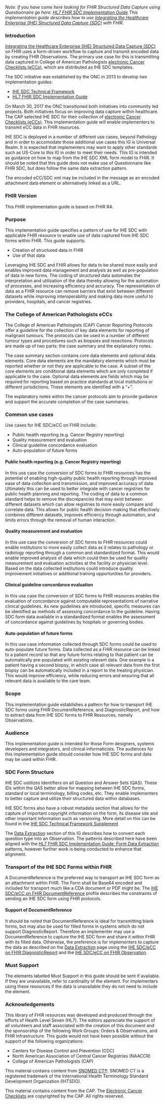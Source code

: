 <!--## IHE SDC/eCC on FHIR Home Page-->
*Note: If you have come here looking for FHIR Structured Data Capture using Questionnaire go here: [HL7 FHIR SDC Implementation Guide](https://hl7.org/fhir/uv/sdc/)
This implementation guide describes how to use [Integrating the Healthcare Enterprise (IHE) Structured Data Capture (SDC)](https://wiki.ihe.net/index.php/Structured_Data_Capture) with FHIR.*

### Introduction

[Integrating the Healthcare Enterprise (IHE) Structured Data Capture (SDC)](https://wiki.ihe.net/index.php/Structured_Data_Capture) on FHIR uses a form-driven workflow to capture and transmit encoded data by creating FHIR Observations. The primary use case for this is transmitting data captured in College of American Pathologists [electronic Cancer Checklists (eCCs)](https://www.cap.org/laboratory-improvement/proficiency-testing/cap-ecC), which are distributed as IHE SDC templates.

The SDC initiative was established by the ONC in 2013 to develop two implementation guides:

+ [IHE SDC Technical Framework](https://wiki.ihe.net/index.php/Structured_Data_Capture)
+ [HL7 FHIR SDC Implementation Guide](https://hl7.org/fhir/uv/sdc/)

On March 30, 2017 the ONC transitioned both initiatives into community led projects. Both initiatives focus on improving data capture within healthcare. The CAP selected IHE SDC for their collection of [electronic Cancer Checklists (eCCs)](https://www.cap.org/laboratory-improvement/proficiency-testing/cap-ecC). This implementation guide will enable implementers to transmit eCC data in FHIR resources.

<!--Can we put this in the guide? shows a concrete example of what this implementation guide does

There is a parser implementation available for this guide available here: https://github.com/IHE-SDC-WG/IHE-SDC-FHIR-Parser
-->
IHE SDC is deployed in a number of different use cases, beyond Pathology and in order to accomodate those additional use cases this IG is Universal Realm. It is expected that implementers may want to apply other standards such as US-Core to this IG in order to meet their needs. This IG is intended as guidance on how to map from the IHE SDC XML form model to FHIR. It should be noted that this guide does not make use of Questionnaire like FHIR SDC, but does follow the same data extraction pattern.

The encoded eCC/SDC xml may be included in the message as an encoded attachment data element or alternatively linked as a URL.

<!--Say that this guide is designed to convert IHE SDC forms to FHIR for transportation, but the main reports and fillable forms should always be generated from the IHE SDC and that should always be considered the source of truth-->

### FHIR Version

This FHIR implementation guide is based on FHIR R4.

### Purpose

This implementation guide specifies a pattern of use for IHE SDC with applicable FHIR resource to enable use of data captured from IHE SDC forms within FHIR.
This guide supports:

+ Creation of structured data in FHIR
+ Use of that data

Leveraging IHE SDC and FHIR allows for data to be shared more easily and enables improved data management and analysis as well as pre-population of data in new forms. The coding of structured data automates the interpretation and utilization of the data thereby allowing for the automation of processes, and increasing efficiency and accuracy. The representation of data as a FHIR resource can remove barriers that exist between different datasets while improving interoperability and making data more useful to providers, hospitals, and cancer registries.

### The College of American Pathologists eCCs

The College of American Pathologists (CAP) Cancer Reporting Protocols offer a guideline for the collection of key data elements for reporting of malignant tumours. The protocols can be used in a number of different tumour types and procedures such as biopsies and resections. Protocols are made up of two parts: the case summary and the explanatory notes.

The case summary section contains core data elements and optional data elements. Core data elements are the mandatory elements which must be reported whether or not they are applicable to the case. A subset of the core elements are conditional data elements which are only completed if applicable to the case. Optional data elements are fields which may be required for reporting based on practice standards at local institutions or different jurisdictions. These elements are identified with a “+”.

The explanatory notes within the cancer protocols aim to provide guidance and support the accurate completion of the case summaries.

### Common use cases

Use cases for IHE SDC/eCC  on FHIR include:

+ Public health reporting (e.g. Cancer Registry reporting)
+ Quality measurement and evaluation
+ Clinical guideline concordance evaluation
+ Auto-population of future forms

#### Public health reporting (e.g. Cancer Registry reporting)

In this use case the conversion of SDC forms to FHIR resources has the potential of enabling high-quality public health reporting through improved ease of data collection and transmission, and improved accuracy of data. Ultimately this can be used to better integrate with cancer registries for public health planning and reporting. The coding of data to a common standard helps to remove the discrepancies that may exist between different datasets which can allow registries to more easily compare and correlate data. This allows for public health decision-making that effectively combines different datasets, improves efficiency through automation, and limits errors through the removal of human interaction.

#### Quality measurement and evaluation

In this use case the conversion of SDC forms to FHIR resources could enable institutions to more easily collect data as it relates to pathology or radiology reporting through a common and standardized format. This would enable improved analysis of data which could then be used for quality measurement and evaluation activities at the facility or physician level. Based on the data collected institutions could introduce quality improvement initiatives or additional training opportunities for providers.

#### Clinical guideline concordance evaluation

In this use case the conversion of SDC forms to FHIR resources enables the evaluation of concordance against computable representations of narrative clinical guidelines. As new guidelines are introduced, specific measures can be identified as methods of assessing concordance to the guideline. Having SDC form data available in a standardized format enables the assessment of concordance against guidelines by hospitals or governing bodies.

#### Auto-population of future forms

In this use case information collected through SDC forms could be used to auto-populate future forms. Data collected as a FHIR resource can be linked to a patient record so that any future forms relating to that patient can be automatically pre-populated with existing relevant data. One example is a patient having a second biopsy, in which case all relevant data from the first biopsy can be automatically included in a report to the treating physician. This would improve efficiency, while reducing errors and ensuring that all relevant data is available to the care team.

### Scope

This implementation guide establishes a pattern for how to transport IHE SDC forms using FHIR DocumentReference, and DiagnosticReport, and how to extract data from IHE SDC forms to FHIR Resources, namely Observations.

### Audience

This implementation guide is intended for those Form designers, systems developers and integrators, and clinical informaticists. The audiences for this implementation guide should consider how IHE SDC forms and data may be used within FHIR.

### SDC Form Structure

IHE SDC ustilizes Identifiers on all Question and Answer Sets (QAS). These IDs within the QAS better allow for mapping between IHE SDC forms, standard or local terminology, billing codes, etc. They enable implementers to better capture and utilize their structured data within databases. 

IHE SDC forms also have a robust metadata section that allows for the capture of important copyright information on the form, its disease site and other important information such as versioning. More detail on this can be found in the [IHE SDC Technical Framework Supplement](https://www.ihe.net/uploadedFiles/Documents/QRPH/IHE_QRPH_Suppl_SDC.pdf)

The [Data Extraction](dataextraction.html) section of this IG describes how to convert each question type into an Observation. The patterns described here have been aligned with the [HL7 FHIR SDC Implementation Guide: Form Data Extraction](https://hl7.org/fhir/uv/sdc/extraction.html) patterns, however further work is being conducted to enhance that alignment.

### Transport of the IHE SDC Forms within FHIR

A DocumentReference is the preferred way to transport an IHE SDC form as an attachment within FHIR. The Form shall be Base64 encoded and included for transport much like a CDA document or PDF might be. The [IHE SDC/eCC on FHIR DocumentReference](StructureDefinition-ihe-sdc-ecc-DocumentReference.html) profile describes the constraints of sending an IHE SDC form using FHIR protocols.

#### Support of DocumentReference

It should be noted that DocumentReference is ideal for transmitting blank forms, but may also be used for filled forms in systems which do not support DiagnosticReport. Therefore an implementer may use a DocumentReference to capture the IHE SDC form and share it within FHIR with its filled data. Otherwise, the preference is for implementers to capture the data as described on the [Data Extraction](dataextraction.html) page using the [IHE SDC/eCC on FHIR DiagnosticReport](StructureDefinition-ihe-sdc-ecc-DiagnosticReport.html) and the [IHE SDC/eCC on FHIR Observation](StructureDefinition-ihe-sdc-ecc-Observation.html).

### Must Support

The elements labelled Must Support in this guide should be sent if available. If they are unavailable, refer to cardinality of the element. For implementers using these resources if the data is unavailable they do not need to include the element.

### Acknowledgements

This library of FHIR resources was developed and produced through the efforts of Health Level Seven (HL7). The editors appreciate the support of all volunteers and staff associated with the creation of this document and the sponsorship of the following Work Groups: Orders & Observations, and FHIR Infrastructure. This guide would not have been possible without the support of the following organizations:

+ Centers for Disease Control and Prevention (CDC)
+ North American Association of Central Cancer Registries (NAACCR)
+ College of American Pathologists (CAP)

This material contains content from [SNOMED CT®](https://www.snomed.org/). SNOMED CT is a registered trademark of the International Health Terminology Standard Development Organization (IHTSDO).

This material contains content from the CAP. The [Electronic Cancer Checklists](https://www.cap.org/laboratory-improvement/proficiency-testing/cap-ecc) are copyrighted by the CAP. All rights reserved.
